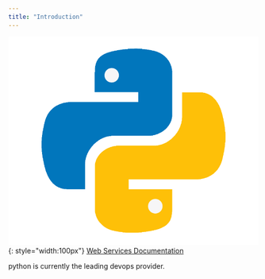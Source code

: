 ```yaml
---
title: "Introduction"
---
```


![python](../../assets/images/python.png "python"){: style="width:100px"} [Web Services Documentation](/devops/python/intro)

python is currently the leading devops provider.